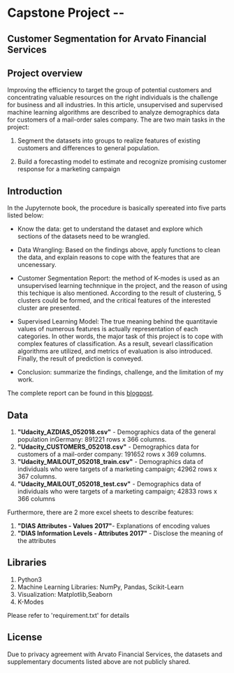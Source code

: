 
# Capstone Project -- 
## Customer Segmentation for Arvato Financial Services

## Project overview
Improving the efficiency to target the group of potential customers and concentrating valuable resources on the right individuals is the challenge for business and all industries. In this article, unsupervised and supervised machine learning algorithms are described to analyze  demographics data for customers of a mail-order sales company. The are two main tasks in the project:

1. Segment the datasets into groups to realize features of existing customers and differences to general population.

2. Build a forecasting model to estimate and recognize promising customer response for a marketing campaign

## Introduction
In the Jupyternote book, the procedure is basically spereated into five parts listed below:

* Know the data: get to understand the dataset and explore which sections of the datasets need to be wrangled.

* Data Wrangling: Based on the findings above, apply functions to clean the data, and explain reasons to cope with the features that are uncenessary.

* Customer Segmentation Report: the method of K-modes is used as an unsupervised learning technnique in the project, and the reason of using this techique is also mentioned. According to the result of clustering, 5 clusters could be formed, and the critical features of the interested cluster are presented.

* Supervised Learning Model: The true meaning behind the quantitavie values of numerous features is actually representation of each categories. In other words, the major task of this project is to cope with complex features of classification. As a result, sevearl classification algorithms are utilized, and metrics of evaluation is also introduced. Finally, the result of prediction is conveyed.

* Conclusion: summarize the findings, challenge, and the limitation of my work.

The complete report can be found in this <a href=https://medium.com/@johnma19821105/save-your-resource-and-effectively-target-your-client-eba0096c24c1>blogpost</a>.

## Data

1. **"Udacity_AZDIAS_052018.csv"** - Demographics data of the general population inGermany: 891221 rows x 366 columns.
2. **"Udacity_CUSTOMERS_052018.csv"** - Demographics data for customers of a mail-order company: 191652 rows x 369 columns.
3. **"Udacity_MAILOUT_052018_train.csv"** - Demographics data of individuals who were targets of a marketing campaign; 42962 rows x 367 columns.
4. **"Udacity_MAILOUT_052018_test.csv"** - Demographics data of individuals who were targets of a marketing campaign; 42833 rows x 366 columns

Furthermore, there are 2 more excel sheets to describe features:
1. **"DIAS Attributes - Values 2017"**- Explanations of encoding values
2. **"DIAS Information Levels - Attributes 2017"** - Disclose the meaning of the attributes


## Libraries

1. Python3
2. Machine Learning Libraries: NumPy, Pandas, Scikit-Learn
3. Visualization: Matplotlib,Seaborn
4. K-Modes

Please refer to 'requirement.txt' for details

## License
Due to privacy agreement with Arvato Financial Services, the datasets and supplementary documents listed above are not publicly shared.


